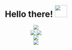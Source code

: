 <div align="center">
  <h1>Hello there! <img src="https://media.giphy.com/media/KAFyE31UznAEaru7de/giphy.gif" width="40px"></h1>
</div>

<div align="center">
  <img align="center" src="https://github-readme-stats.vercel.app/api?username=MarioAGtzC&count_private=true&show_icons=true&include_all_commits=true&hide_title=true&theme=dracula"/>
</div>

<div align="center">
  <span>
     <img align="center" src="https://github-readme-stats.vercel.app/api/top-langs/?username=MarioAGtzC&exclude_repo=Resume,Portfolio&theme=dracula"/>
  </span>
  <span>
     <img align="center" src="https://github-readme-stats.vercel.app/api/wakatime?username=MarioAGtzC&theme=dracula"/>
  </span>
</div>

<div align="center">
  <span>
     <img align="center" src="https://github-readme-stats.anuraghazra1.vercel.app/api/pin/?username=MarioAGtzC&repo=resume&theme=dracula"/>
  </span>
</div>
 
<div align="center">
  <img src="https://github-profile-trophy.vercel.app/?username=MarioAGtzC&theme=dracula&no-frame=true&margin-w=30" />
</div>
